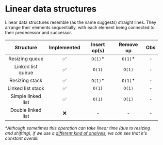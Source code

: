 # Linear data structures

Linear data structures resemble (as the name suggests) straight lines. They
arrange their elements sequentially, with each element being connected to their
predecessor and successor.

|     Structure      | Implemented | Insert op(s) | Remove op | Obs |
| :----------------: | :---------: | :----------: | :-------: | :-: |
|   Resizing queue   |     ✅      |   `O(1)`\*   | `O(1)`\*  |  -  |
| Linked list queue  |     ✅      |    `O(1)`    |  `O(1)`   |  -  |
|   Resizing stack   |     ✅      |   `O(1)`\*   | `O(1)`\*  |  -  |
| Linked list stack  |     ✅      |    `O(1)`    |  `O(1)`   |  -  |
| Simple linked list |     ✅      |    `O(1)`    |  `O(1)`   |  -  |
| Double linked list |     ❌      |      -       |     -     |  -  |

\*_Although sometimes this operation can take linear time (due to resizing and
shifting), if we use a
[different kind of analysis](https://en.wikipedia.org/wiki/Amortized_analysis),
we can see that it's constant overall._
